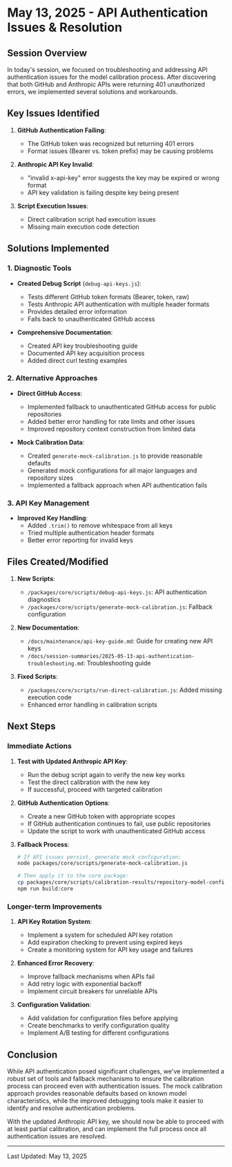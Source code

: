 # May 13, 2025 - API Authentication Issues & Resolution

## Session Overview

In today's session, we focused on troubleshooting and addressing API authentication issues for the model calibration process. After discovering that both GitHub and Anthropic APIs were returning 401 unauthorized errors, we implemented several solutions and workarounds.

## Key Issues Identified

1. **GitHub Authentication Failing**: 
   - The GitHub token was recognized but returning 401 errors
   - Format issues (Bearer vs. token prefix) may be causing problems

2. **Anthropic API Key Invalid**:
   - "invalid x-api-key" error suggests the key may be expired or wrong format
   - API key validation is failing despite key being present

3. **Script Execution Issues**:
   - Direct calibration script had execution issues
   - Missing main execution code detection

## Solutions Implemented

### 1. Diagnostic Tools

- **Created Debug Script** (`debug-api-keys.js`):
  - Tests different GitHub token formats (Bearer, token, raw)
  - Tests Anthropic API authentication with multiple header formats
  - Provides detailed error information
  - Falls back to unauthenticated GitHub access

- **Comprehensive Documentation**:
  - Created API key troubleshooting guide
  - Documented API key acquisition process
  - Added direct curl testing examples

### 2. Alternative Approaches

- **Direct GitHub Access**:
  - Implemented fallback to unauthenticated GitHub access for public repositories
  - Added better error handling for rate limits and other issues
  - Improved repository context construction from limited data

- **Mock Calibration Data**:
  - Created `generate-mock-calibration.js` to provide reasonable defaults
  - Generated mock configurations for all major languages and repository sizes
  - Implemented a fallback approach when API authentication fails

### 3. API Key Management

- **Improved Key Handling**:
  - Added `.trim()` to remove whitespace from all keys
  - Tried multiple authentication header formats
  - Better error reporting for invalid keys

## Files Created/Modified

1. **New Scripts**:
   - `/packages/core/scripts/debug-api-keys.js`: API authentication diagnostics
   - `/packages/core/scripts/generate-mock-calibration.js`: Fallback configuration

2. **New Documentation**:
   - `/docs/maintenance/api-key-guide.md`: Guide for creating new API keys
   - `/docs/session-summaries/2025-05-13-api-authentication-troubleshooting.md`: Troubleshooting guide

3. **Fixed Scripts**:
   - `/packages/core/scripts/run-direct-calibration.js`: Added missing execution code
   - Enhanced error handling in calibration scripts

## Next Steps

### Immediate Actions

1. **Test with Updated Anthropic API Key**:
   - Run the debug script again to verify the new key works
   - Test the direct calibration with the new key
   - If successful, proceed with targeted calibration

2. **GitHub Authentication Options**:
   - Create a new GitHub token with appropriate scopes
   - If GitHub authentication continues to fail, use public repositories
   - Update the script to work with unauthenticated GitHub access

3. **Fallback Process**:
   ```bash
   # If API issues persist, generate mock configuration:
   node packages/core/scripts/generate-mock-calibration.js
   
   # Then apply it to the core package:
   cp packages/core/scripts/calibration-results/repository-model-config.ts packages/core/src/config/models/
   npm run build:core
   ```

### Longer-term Improvements

1. **API Key Rotation System**:
   - Implement a system for scheduled API key rotation
   - Add expiration checking to prevent using expired keys
   - Create a monitoring system for API key usage and failures

2. **Enhanced Error Recovery**:
   - Improve fallback mechanisms when APIs fail
   - Add retry logic with exponential backoff
   - Implement circuit breakers for unreliable APIs

3. **Configuration Validation**:
   - Add validation for configuration files before applying
   - Create benchmarks to verify configuration quality
   - Implement A/B testing for different configurations

## Conclusion

While API authentication posed significant challenges, we've implemented a robust set of tools and fallback mechanisms to ensure the calibration process can proceed even with authentication issues. The mock calibration approach provides reasonable defaults based on known model characteristics, while the improved debugging tools make it easier to identify and resolve authentication problems.

With the updated Anthropic API key, we should now be able to proceed with at least partial calibration, and can implement the full process once all authentication issues are resolved.

---

Last Updated: May 13, 2025
